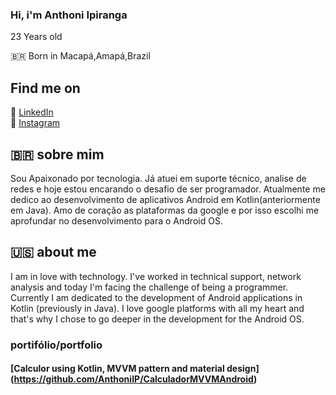 ### Hi, i'm Anthoni Ipiranga

23 Years old

🇧🇷 Born in Macapá,Amapá,Brazil

## Find me on

💼 [LinkedIn](https://www.linkedin.com/in/anthoniipiranga/) <br>
📸 [Instagram](https://www.instagram.com/thony1p/) <br>


## 🇧🇷 sobre mim

  Sou Apaixonado por tecnologia. Já atuei em suporte técnico, analise de redes e hoje estou encarando o desafio de ser programador. Atualmente me dedico ao desenvolvimento de aplicativos Android em Kotlin(anteriormente em Java). Amo de coração as plataformas da google e por isso escolhi me aprofundar no desenvolvimento para o Android OS. 

## 🇺🇸 about me

  I am in love with technology. I've worked in technical support, network analysis and today I'm facing the challenge of being a programmer. Currently I am dedicated to the development of Android applications in Kotlin (previously in Java). I love google platforms with all my heart and that's why I chose to go deeper in the development for the Android OS. 
  
  ### portifólio/portfolio
  
  #### [Calculor using Kotlin, MVVM pattern and material design] (https://github.com/AnthoniIP/CalculadorMVVMAndroid)  <br>

